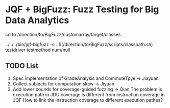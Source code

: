 # JQF + BigFuzz: Fuzz Testing for Big Data Analytics


cd to /direction/to/BigFuzz/customarray/target/classes

../../../bin/jqf-bigfuzz -c .:$(/direction/to/BigFuzz/scripts/classpath.sh) testdriver testmethod num/null

## TODO List
1. Spec implementation of GradeAnalysis and CommuteTpye  -> Jiayuan
2. Collect subjects for computation skew  -> Jiyuan
3. Add lower bounds for coverage-guided fuzzing  -> Qian
The problem is execution path in JDU coverage is different from instruction coverage in JQF
How to link the instruction coverage to different execution pathes?


